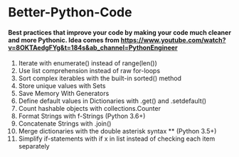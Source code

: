 # Better-Python-Code
####  Best practices that improve your code by making your code much cleaner and more Pythonic. Idea comes from https://www.youtube.com/watch?v=8OKTAedgFYg&t=184s&ab_channel=PythonEngineer

1) Iterate with enumerate() instead of range(len())
2) Use list comprehension instead of raw for-loops
3) Sort complex iterables with the built-in sorted() method
4) Store unique values with Sets
5) Save Memory With Generators
6) Define default values in Dictionaries with .get() and .setdefault()
7) Count hashable objects with collections.Counter
8) Format Strings with f-Strings (Python 3.6+)
9) Concatenate Strings with .join()
10) Merge dictionaries with the double asterisk syntax ** (Python 3.5+)
11) Simplify if-statements with if x in list instead of checking each item separately

